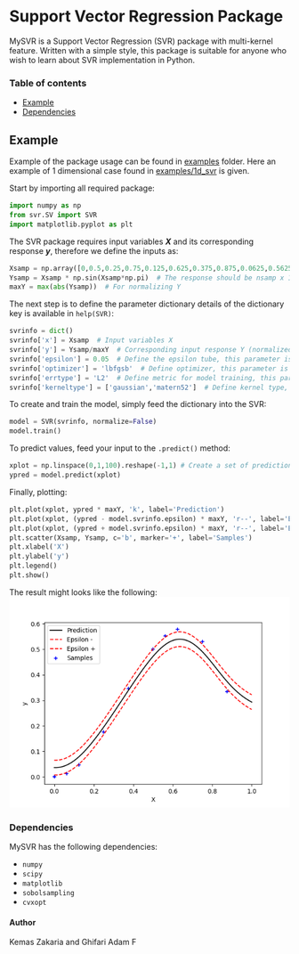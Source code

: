 # Support Vector Regression Package
MySVR is a Support Vector Regression (SVR) package with multi-kernel feature. Written with a simple style, this package is suitable for anyone who wish to learn about SVR implementation in Python.
 
### Table of contents
- [Example](#example)
- [Dependencies](#dependencies)

## Example
Example of the package usage can be found in [examples](https://github.com/fazaghifari/MySVR/tree/master/svr/examples) folder. Here an example of 1 dimensional case found in [examples/1d_svr](https://github.com/fazaghifari/MySVR/blob/master/svr/examples/1d_svr.py) is given.

Start by importing all required package:

```python
import numpy as np
from svr.SV import SVR
import matplotlib.pyplot as plt
```

The SVR package requires input variables ***X*** and its corresponding response ***y***, therefore we define the inputs as:

```python
Xsamp = np.array([0,0.5,0.25,0.75,0.125,0.625,0.375,0.875,0.0625,0.5625]).reshape(-1,1)  # The input should be nsamp x nvar
Ysamp = Xsamp * np.sin(Xsamp*np.pi)  # The response should be nsamp x 1
maxY = max(abs(Ysamp))  # For normalizing Y
```

The next step is to define the parameter dictionary details of the dictionary key is available in `help(SVR)`:

```python
svrinfo = dict()
svrinfo['x'] = Xsamp  # Input variables X
svrinfo['y'] = Ysamp/maxY  # Corresponding input response Y (normalized)
svrinfo['epsilon'] = 0.05  # Define the epsilon tube, this parameter is optional 
svrinfo['optimizer'] = 'lbfgsb'  # Define optimizer, this parameter is optional
svrinfo['errtype'] = 'L2'  # Define metric for model training, this parameter is optional
svrinfo['kerneltype'] = ['gaussian','matern52']  # Define kernel type, in this case we use multiple kernel for demo. This parameter is optional 
```

To create and train the model, simply feed the dictionary into the SVR:

```python
model = SVR(svrinfo, normalize=False)
model.train()
```

To predict values, feed your input to the `.predict()` method:

```python
xplot = np.linspace(0,1,100).reshape(-1,1) # Create a set of prediction input
ypred = model.predict(xplot)
```

Finally, plotting:
```python
plt.plot(xplot, ypred * maxY, 'k', label='Prediction')
plt.plot(xplot, (ypred - model.svrinfo.epsilon) * maxY, 'r--', label='Epsilon -')
plt.plot(xplot, (ypred + model.svrinfo.epsilon) * maxY, 'r--', label='Epsilon +')
plt.scatter(Xsamp, Ysamp, c='b', marker='+', label='Samples')
plt.xlabel('X')
plt.ylabel('y')
plt.legend()
plt.show()
```
The result might looks like the following:
![Example of results](https://github.com/fazaghifari/MySVR/blob/master/images/1dim.png "Results for 1 dimensional SVR prediction.")

### Dependencies

MySVR has the following dependencies:

* `numpy`
* `scipy`
* `matplotlib`
* `sobolsampling`
* `cvxopt`

#### Author
Kemas Zakaria and Ghifari Adam F
